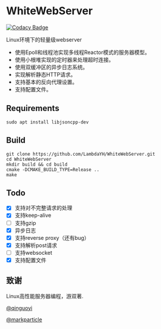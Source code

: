 # WhiteWebServer

[![Codacy Badge](https://app.codacy.com/project/badge/Grade/ca0cb125089f4dc29e02df1223c76499)](https://www.codacy.com/gh/LambdaYH/WhiteWebServer/dashboard?utm_source=github.com&amp;utm_medium=referral&amp;utm_content=LambdaYH/WhiteWebServer&amp;utm_campaign=Badge_Grade)

Linux环境下的轻量级webserver

-   使用Epoll和线程池实现多线程Reactor模式的服务器模型。
-   使用小根堆实现的定时器来处理超时连接。
-   使用双缓冲区的异步日志系统。
-   实现解析静态HTTP请求。
-   支持基本的反向代理设置。
-   支持配置文件。

## Requirements

    sudo apt install libjsoncpp-dev

## Build

    git clone https://github.com/LambdaYH/WhiteWebServer.git
    cd WhiteWebServer
    mkdir build && cd build
    cmake -DCMAKE_BUILD_TYPE=Release ..
    make

## Todo

-   [x] 支持对不完整请求的处理
-   [x] 支持keep-alive
-   [ ] 支持gzip
-   [x] 异步日志
-   [x] 支持reverse proxy（还有bug）
-   [x] 支持解析post请求
-   [ ] 支持websocket
-   [x] 支持配置文件

## 致谢

Linux高性能服务器编程，游双著.

[@qinguoyi](https://github.com/qinguoyi/TinyWebServer)

[@markparticle](https://github.com/markparticle/WebServer)
